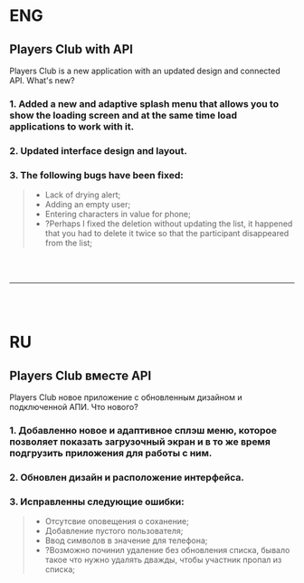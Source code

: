 #

# ENG
  ## Players Club with API
Players Club is a new application with an updated design and connected API.
What's new?
### 1. Added a new and adaptive splash menu that allows you to show the loading screen and at the same time load applications to work with it.

### 2. Updated interface design and layout.

### 3. The following bugs have been fixed:
>* Lack of drying alert;
>* Adding an empty user;
>* Entering characters in value for phone;
>* ?Perhaps I fixed the deletion without updating the list, it happened that you had to delete it twice so that the participant disappeared from the list;   

<br></br>
____
<br></br>
# RU
## Players Club вместе API
Players Club новое приложение с обновленным дизайном и подключенной АПИ. 
Что нового?
### 1. Добавленно новое и адаптивное сплэш меню, которое позволяет показать загрузочный экран и в то же время подгрузить приложения для работы с ним.

### 2. Обновлен дизайн и расположение интерфейса.

### 3. Исправленны следующие ошибки:
>* Отсутсвие оповещения о соханение; 
>* Добавление пустого пользователя;
>* Ввод символов в значение для телефона;
>* ?Возможно починил удаление без обновления списка, бывало такое что нужно удалять дважды, чтобы участник пропал из списка;
